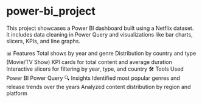# power-bi_project
This project showcases a Power BI dashboard built using a Netflix dataset.
It includes data cleaning in Power Query and visualizations like bar charts, slicers, KPIs, and line graphs.

📊 Features
Total shows by year and genre
Distribution by country and type (Movie/TV Show)
KPI cards for total content and average duration
Interactive slicers for filtering by year, type, and country
🛠 Tools Used
Power BI
Power Query
🔍 Insights
Identified most popular genres and release trends over the years
Analyzed content distribution by region and platform
